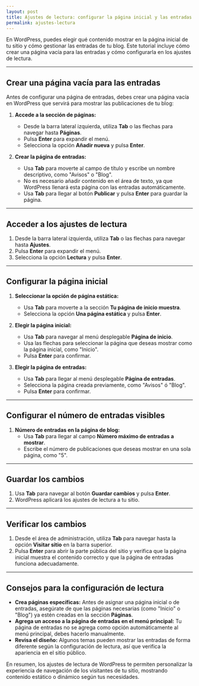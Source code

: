 ```yaml
---
layout: post
title: Ajustes de lectura: configurar la página inicial y las entradas
permalink: ajustes-lectura
---
```


En WordPress, puedes elegir qué contenido mostrar en la página inicial de tu sitio y cómo gestionar las entradas de tu blog. Este tutorial incluye cómo crear una página vacía para las entradas y cómo configurarla en los ajustes de lectura.

---

## Crear una página vacía para las entradas

Antes de configurar una página de entradas, debes crear una página vacía en WordPress que servirá para mostrar las publicaciones de tu blog:

1. **Accede a la sección de páginas:**  
   - Desde la barra lateral izquierda, utiliza **Tab** o las flechas para navegar hasta **Páginas**.  
   - Pulsa **Enter** para expandir el menú.  
   - Selecciona la opción **Añadir nueva** y pulsa **Enter**.

2. **Crear la página de entradas:**  
   - Usa **Tab** para moverte al campo de título y escribe un nombre descriptivo, como "Avisos" o "Blog".  
   - No es necesario añadir contenido en el área de texto, ya que WordPress llenará esta página con las entradas automáticamente.  
   - Usa **Tab** para llegar al botón **Publicar** y pulsa **Enter** para guardar la página.

---

## Acceder a los ajustes de lectura

1. Desde la barra lateral izquierda, utiliza **Tab** o las flechas para navegar hasta **Ajustes**.  
2. Pulsa **Enter** para expandir el menú.  
3. Selecciona la opción **Lectura** y pulsa **Enter**.

---

## Configurar la página inicial

1. **Seleccionar la opción de página estática:**  
   - Usa **Tab** para moverte a la sección **Tu página de inicio muestra**.  
   - Selecciona la opción **Una página estática** y pulsa **Enter**.

2. **Elegir la página inicial:**  
   - Usa **Tab** para navegar al menú desplegable **Página de inicio**.  
   - Usa las flechas para seleccionar la página que deseas mostrar como la página inicial, como "Inicio".  
   - Pulsa **Enter** para confirmar.

3. **Elegir la página de entradas:**  
   - Usa **Tab** para llegar al menú desplegable **Página de entradas**.  
   - Selecciona la página creada previamente, como "Avisos" ó "Blog".  
   - Pulsa **Enter** para confirmar.

---

## Configurar el número de entradas visibles

1. **Número de entradas en la página de blog:**  
   - Usa **Tab** para llegar al campo **Número máximo de entradas a mostrar**.  
   - Escribe el número de publicaciones que deseas mostrar en una sola página, como "5".

---

## Guardar los cambios

1. Usa **Tab** para navegar al botón **Guardar cambios** y pulsa **Enter**.  
2. WordPress aplicará los ajustes de lectura a tu sitio.

---

## Verificar los cambios

1. Desde el área de administración, utiliza **Tab** para navegar hasta la opción **Visitar sitio** en la barra superior.  
2. Pulsa **Enter** para abrir la parte pública del sitio y verifica que la página inicial muestra el contenido correcto y que la página de entradas funciona adecuadamente.

---

## Consejos para la configuración de lectura

- **Crea páginas específicas:** Antes de asignar una página inicial o de entradas, asegúrate de que las páginas necesarias (como "Inicio" o "Blog") ya estén creadas en la sección **Páginas**.
- **Agrega un acceso a la página de entradas en el menú principal:** Tu página de entradas no se agrega como opción automáticamente al menú principal, debes hacerlo manualmente.
- **Revisa el diseño:** Algunos temas pueden mostrar las entradas de forma diferente según la configuración de lectura, así que verifica la apariencia en el sitio público.

En resumen, los ajustes de lectura de WordPress te permiten personalizar la experiencia de navegación de los visitantes de tu sitio, mostrando contenido estático o dinámico según tus necesidades.
